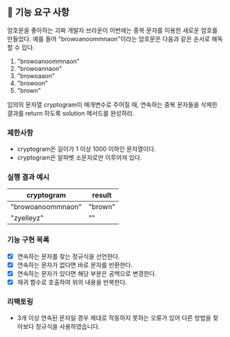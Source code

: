 ## 🚀 기능 요구 사항

암호문을 좋아하는 괴짜 개발자 브라운이 이번에는 중복 문자를 이용한 새로운 암호를 만들었다. 예를 들어 "browoanoommnaon"이라는 암호문은 다음과 같은 순서로 해독할 수 있다.

1. "browoanoommnaon"
2. "browoannaon"
3. "browoaaon"
4. "browoon"
5. "brown"

임의의 문자열 cryptogram이 매개변수로 주어질 때, 연속하는 중복 문자들을 삭제한 결과를 return 하도록 solution 메서드를 완성하라.

### 제한사항

- cryptogram은 길이가 1 이상 1000 이하인 문자열이다.
- cryptogram은 알파벳 소문자로만 이루어져 있다.

### 실행 결과 예시

| cryptogram        | result  |
| ----------------- | ------- |
| "browoanoommnaon" | "brown" |
| "zyelleyz"        | ""      |

### 기능 구현 목록  
- [x] 연속하는 문자를 찾는 정규식을 선언한다.
- [x] 연속하는 문자가 없다면 바로 문자를 반환한다.
- [x] 연속하는 문자가 있다면 해당 부분은 공백으로 변경한다.
- [x] 재귀 함수로 호출하여 위의 내용을 반복한다.

### 리팩토링
- 3개 이상 연속된 문자일 경우 제대로 작동하지 못하는 오류가 있어 다른 방법을 찾아보다 정규식을 사용하였습니다.